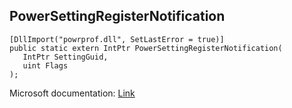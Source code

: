 ## PowerSettingRegisterNotification

```
[DllImport("powrprof.dll", SetLastError = true)]
public static extern IntPtr PowerSettingRegisterNotification(
   IntPtr SettingGuid,
   uint Flags
);
```

Microsoft documentation: [Link](https://learn.microsoft.com/en-us/windows/win32/api/powersetting/nf-powersetting-powersettingregisternotification)
